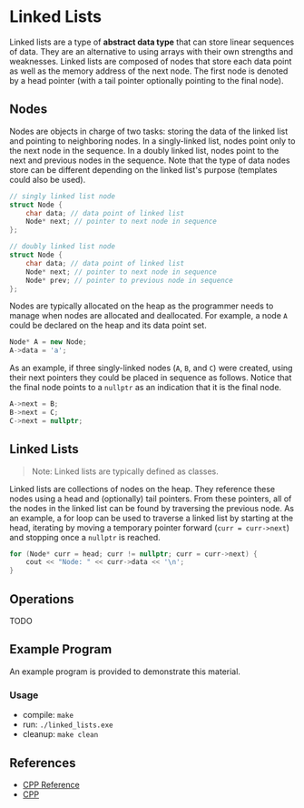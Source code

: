 # Linked Lists

Linked lists are a type of **abstract data type** that can store linear sequences of data. They are an alternative to using arrays with their own strengths and weaknesses. Linked lists are composed of nodes that store each data point as well as the memory address of the next node. The first node is denoted by a head pointer (with a tail pointer optionally pointing to the final node).

## Nodes

Nodes are objects in charge of two tasks: storing the data of the linked list and pointing to neighboring nodes. In a singly-linked list, nodes point only to the next node in the sequence. In a doubly linked list, nodes point to the next and previous nodes in the sequence. Note that the type of data nodes store can be different depending on the linked list's purpose (templates could also be used).

```C++
// singly linked list node
struct Node {
    char data; // data point of linked list
    Node* next; // pointer to next node in sequence
};
```

```C++
// doubly linked list node
struct Node {
    char data; // data point of linked list
    Node* next; // pointer to next node in sequence
    Node* prev; // pointer to previous node in sequence
};
```

Nodes are typically allocated on the heap as the programmer needs to manage when nodes are allocated and deallocated. For example, a node `A` could be declared on the heap and its data point set.

```C++
Node* A = new Node;
A->data = 'a';
```

As an example, if three singly-linked nodes (`A`, `B`, and `C`) were created, using their next pointers they could be placed in sequence as follows. Notice that the final node points to a `nullptr` as an indication that it is the final node.

```C++
A->next = B;
B->next = C;
C->next = nullptr;
```

## Linked Lists

> Note: Linked lists are typically defined as classes.

Linked lists are collections of nodes on the heap. They reference these nodes using a head and (optionally) tail pointers. From these pointers, all of the nodes in the linked list can be found by traversing the previous node. As an example, a for loop can be used to traverse a linked list by starting at the head, iterating by moving a temporary pointer forward (`curr = curr->next`) and stopping once a `nullptr` is reached.

```C++
for (Node* curr = head; curr != nullptr; curr = curr->next) {
    cout << "Node: " << curr->data << '\n';
}
```

## Operations

TODO

## Example Program

An example program is provided to demonstrate this material.

### Usage
- compile: `make`
- run: `./linked_lists.exe`
- cleanup: `make clean`

## References

- [CPP Reference](https://en.cppreference.com/)
- [CPP](https://www.cplusplus.com/doc/)
